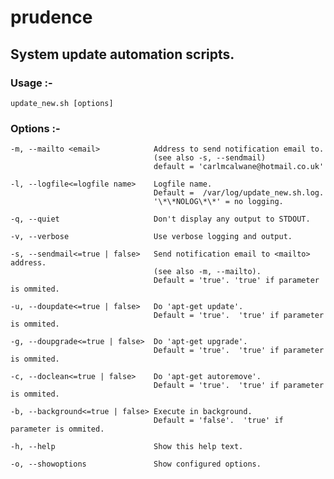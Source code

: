 # prudence

## System update automation scripts.

### Usage :- 

	update_new.sh [options]

### Options :- 

	-m, --mailto <email>            Address to send notification email to.
   									(see also -s, --sendmail)
                                	default = 'carlmcalwane@hotmail.co.uk'

	-l, --logfile<=logfile name>    Logfile name.  
									Default =  /var/log/update_new.sh.log.  
                                	'\*\*NOLOG\*\*' = no logging.

	-q, --quiet                     Don't display any output to STDOUT.

	-v, --verbose                   Use verbose logging and output.

	-s, --sendmail<=true | false>   Send notification email to <mailto> address.  
									(see also -m, --mailto).  
                                	Default = 'true'. 'true' if parameter is ommited.
                                
	-u, --doupdate<=true | false>   Do 'apt-get update'.  
									Default = 'true'.  'true' if parameter is ommited.

	-g, --doupgrade<=true | false>  Do 'apt-get upgrade'.
									Default = 'true'.  'true' if parameter is ommited.
                                
	-c, --doclean<=true | false>    Do 'apt-get autoremove'.
									Default = 'true'.  'true' if parameter is ommited.

	-b, --background<=true | false> Execute in background.
									Default = 'false'.  'true' if parameter is ommited.

	-h, --help                      Show this help text.

	-o, --showoptions               Show configured options.
